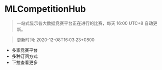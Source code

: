# MLCompetitionHub

> 一站式显示各大数据竞赛平台正在进行的比赛，每天 16:00 UTC+8 自动更新。
  
> 更新时间: 2020-12-08T16:03:23+0800 

* 多家竞赛平台
* 多种订阅方式
* 下拉查看更多